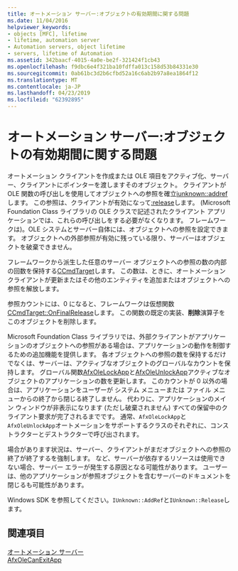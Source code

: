```yaml
---
title: オートメーション サーバー:オブジェクトの有効期間に関する問題
ms.date: 11/04/2016
helpviewer_keywords:
- objects [MFC], lifetime
- lifetime, automation server
- Automation servers, object lifetime
- servers, lifetime of Automation
ms.assetid: 342baacf-4015-4a0e-be2f-321424f1cb43
ms.openlocfilehash: f9dbc6e4f321ba10fdffa013c158d53b84331e30
ms.sourcegitcommit: 0ab61bc3d2b6cfbd52a16c6ab2b97a8ea1864f12
ms.translationtype: MT
ms.contentlocale: ja-JP
ms.lasthandoff: 04/23/2019
ms.locfileid: "62392895"
---
```

# <a name="automation-servers-object-lifetime-issues"></a>オートメーション サーバー:オブジェクトの有効期間に関する問題

オートメーション クライアントを作成または OLE 項目をアクティブ化、サーバー、クライアントにポインターを渡しますそのオブジェクト。 クライアントが OLE 関数の呼び出しを使用してオブジェクトへの参照を確立[iunknown::addref](/windows/desktop/api/unknwn/nf-unknwn-iunknown-addref)します。 この参照は、クライアントが有効になって[:release](/windows/desktop/api/unknwn/nf-unknwn-iunknown-release)します。 (Microsoft Foundation Class ライブラリの OLE クラスで記述されたクライアント アプリケーションでは、これらの呼び出しをする必要がなくなります。 フレームワークは)。OLE システムとサーバー自体には、オブジェクトへの参照を設定できます。 オブジェクトへの外部参照が有効に残っている限り、サーバーはオブジェクトを破棄できません。

フレームワークから派生した任意のサーバー オブジェクトへの参照の数の内部の回数を保持する[CCmdTarget](../mfc/reference/ccmdtarget-class.md)します。 この数は、ときに、オートメーション クライアントが更新またはその他のエンティティを追加またはオブジェクトへの参照を解放します。

参照カウントには、0 になると、フレームワークは仮想関数[CCmdTarget::OnFinalRelease](../mfc/reference/ccmdtarget-class.md#onfinalrelease)します。 この関数の既定の実装、**削除**演算子をこのオブジェクトを削除します。

Microsoft Foundation Class ライブラリでは、外部クライアントがアプリケーションのオブジェクトへの参照がある場合は、アプリケーションの動作を制御するための追加機能を提供します。 各オブジェクトへの参照の数を保持するだけでなくは、サーバーは、アクティブなオブジェクトのグローバルなカウントを保持します。 グローバル関数[AfxOleLockApp](../mfc/reference/application-control.md#afxolelockapp)と[AfxOleUnlockApp](../mfc/reference/application-control.md#afxoleunlockapp)アクティブなオブジェクトのアプリケーションの数を更新します。 このカウントが 0 以外の場合は、アプリケーションをユーザーが システム メニューまたは ファイル メニューからの終了から閉じる終了しません。 代わりに、アプリケーションのメイン ウィンドウが非表示になります (ただし破棄されません) すべての保留中のクライアント要求が完了されるまでです。 通常、`AfxOleLockApp`と`AfxOleUnlockApp`オートメーションをサポートするクラスのそれぞれに、コンス トラクターとデストラクターで呼び出されます。

場合があります状況は、サーバー、クライアントがまだオブジェクトへの参照の終了が終了するを強制します。 など、サーバーが依存するリソースは使用できない場合、サーバー エラーが発生する原因となる可能性があります。 ユーザーは、他のアプリケーションが参照オブジェクトを含むサーバーのドキュメントを閉じるも可能性があります。

Windows SDK を参照してください。`IUnknown::AddRef`と`IUnknown::Release`します。

## <a name="see-also"></a>関連項目

[オートメーション サーバー](../mfc/automation-servers.md)<br/>
[AfxOleCanExitApp](../mfc/reference/application-control.md#afxolecanexitapp)
